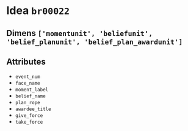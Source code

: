 # Idea `br00022`

## Dimens `['momentunit', 'beliefunit', 'belief_planunit', 'belief_plan_awardunit']`

## Attributes
- `event_num`
- `face_name`
- `moment_label`
- `belief_name`
- `plan_rope`
- `awardee_title`
- `give_force`
- `take_force`
